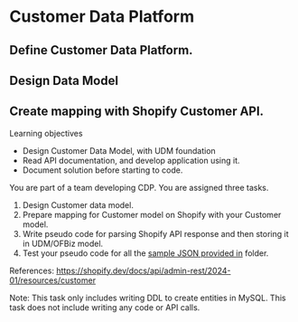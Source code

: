 # Customer Data Platform

## Define Customer Data Platform.

## Design Data Model

## Create mapping with Shopify Customer API.


Learning objectives 
* Design Customer Data Model, with UDM foundation
* Read API documentation, and develop application using it. 
* Document solution before starting to code. 

You are part of a team developing CDP. You are assigned three tasks. 
1. Design Customer data model.
2. Prepare mapping for Customer model on Shopify with your Customer model.
3. Write pseudo code for parsing Shopify API response and then storing it in UDM/OFBiz model.
4. Test your pseudo code for all the [sample JSON provided in](../shopify-samples/customers-json) folder.

References: 
https://shopify.dev/docs/api/admin-rest/2024-01/resources/customer

Note: 
This task only includes writing DDL to create entities in MySQL. This task does not include writing any code or API calls.
